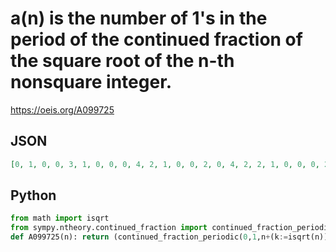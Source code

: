 # a\(n\) is the number of 1's in the period of the continued fraction of the square root of the n\-th nonsquare integer\.
https://oeis.org/A099725
## JSON
```JSON
[0, 1, 0, 0, 3, 1, 0, 0, 0, 4, 2, 1, 0, 0, 2, 0, 4, 2, 2, 1, 0, 0, 0, 2, 0, 4, 3, 2, 2, 1, 0, 0, 0, 0, 0, 0, 6, 6, 2, 6, 2, 1, 0, 0, 2, 2, 2, 0, 0, 4, 6, 2, 2, 4, 2, 1, 0, 0, 4, 0, 2, 2, 2, 0, 4, 4, 3, 6, 2, 2, 2, 1, 0, 0, 0, 2, 6, 0, 3, 0, 0, 5, 4, 6, 8, 2, 2, 8, 2, 1, 0, 0, 6, 0, 0, 4, 2, 4, 4, 0, 4, 4, 6, 2, 7]
```
## Python
```Python
from math import isqrt
from sympy.ntheory.continued_fraction import continued_fraction_periodic
def A099725(n): return (continued_fraction_periodic(0,1,n+(k:=isqrt(n))+int(n>=k*(k+1)+1))[-1]).count(1) # _Chai Wah Wu_, Jul 20 2024
```
